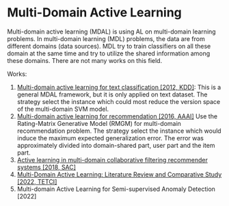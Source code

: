 # Multi-Domain Active Learning

Multi-domain active learning (MDAL) is using AL on multi-domain learning problems.
In multi-domain learning (MDL) problems, the data are from different domains (data sources).
MDL try to train classifiers on all these domain at the same time and try to utilize the shared information among these domains.
There are not many works on this field.

Works:
1. [Multi-domain active learning for text classification [2012, KDD]](https://dl.acm.org/doi/abs/10.1145/2339530.2339701):
   This is a general MDAL framework, but it is only applied on text dataset.
   The strategy select the instance which could most reduce the version space of the multi-domain SVM model.
2. [Multi-domain active learning for recommendation [2016, AAAI]](https://www.aaai.org/ocs/index.php/AAAI/AAAI16/paper/viewPaper/12369)
   Use the Rating-Matrix Generative Model (RMGM) for multi-domain recommendation problem.
   The strategy select the instance which would induce the maximum expected generalization error.
   The error was approximately divided into domain-shared part, user part and the item part.
3. [Active learning in multi-domain collaborative filtering recommender systems [2018, SAC]](https://dl.acm.org/doi/10.1145/3167132.3167277)
4. [Multi-Domain Active Learning: Literature Review and Comparative Study [2022, TETCI]](https://arxiv.org/abs/2106.13516)
5. Multi-domain Active Learning for Semi-supervised Anomaly Detection [2022]
